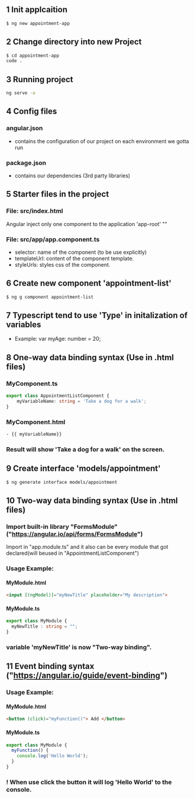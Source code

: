 ## 1 Init applcaition

```bash
$ ng new appointment-app
```

## 2 Change directory into new Project

```bash
$ cd appointment-app
code .
```

## 3 Running project
```bash
ng serve -o
```


## 4 Config files
### angular.json
- contains the configuration of our project on each environment we gotta run
### package.json
- contains our dependencies (3rd party libraries)

## 5 Starter files in the project
### File: src/index.html
Angular inject only one component to the application 'app-root'
"<app-root></app-root>"

### File: src/app/app.component.ts
- selector: name of the component (to be use explicitly)
- templateUrl: content of the component template.
- styleUrls: styles css of the component.

## 6 Create new component 'appointment-list'
```bash
$ ng g component appointment-list
```

## 7 Typescript tend to use 'Type' in initalization of variables
- Example: var myAge: number = 20;

## 8 One-way data binding syntax (Use in .html files)
### MyComponent.ts
```typescript
export class AppointmentListComponent {
    myVariableName: string = 'Take a dog for a walk';
}
```
### MyComponent.html
```html
- {{ myVariableName}}
```
### Result will show 'Take a dog for a walk' on the screen.

## 9 Create interface 'models/appointment'
```bash
$ ng generate interface models/appointment
```
## 10 Two-way data binding syntax (Use in .html files)
### Import built-in library "FormsModule" ("https://angular.io/api/forms/FormsModule")
Import in "app.module.ts" and it also can be every module that got declared(will beused in "AppointmentListComponent")
### Usage Example:
#### MyModule.html
```html
<input [(ngModel)]="myNewTitle" placeholder="My description">
```
#### MyModule.ts
```typescript
export class MyModule {
  myNewTitle : string = "";
}
```
### variable 'myNewTitle' is now "Two-way binding".

## 11 Event binding syntax ("https://angular.io/guide/event-binding")
### Usage Example:
#### MyModule.html
```html
<button (click)="myFunction()"> Add </button>
```
#### MyModule.ts
```typescript
export class MyModule {
  myFunction() {
    console.log('Hello World');
  }
}
```
### ! When use click the button it will log 'Hello World' to the console.